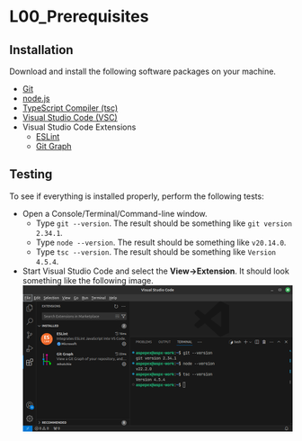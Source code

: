 # L00_Prerequisites

## Installation

Download and install the following software packages on your machine.

- [Git](http://www.git-scm.com/)
- [node.js](https://nodejs.org/)
- [TypeScript Compiler (tsc)](https://www.typescriptlang.org/)
- [Visual Studio Code (VSC)](https://code.visualstudio.com/)
- Visual Studio Code Extensions
  - [ESLint](https://marketplace.visualstudio.com/items?itemName=dbaeumer.vscode-eslint)
  - [Git Graph](https://marketplace.visualstudio.com/items?itemName=mhutchie.git-graph)

## Testing

To see if everything is installed properly, perform the following tests:

- Open a Console/Terminal/Command-line window.
  - Type `git --version`. The result should be something like `git version 2.34.1`.
  - Type `node --version`. The result should be something like `v20.14.0`.
  - Type `tsc --version`. The result should be something like `Version 4.5.4`.
- Start Visual Studio Code and select the **View->Extension**. It should look something like the following image. ![Visual Studio Code Extensions](img/vsc-done.png)
